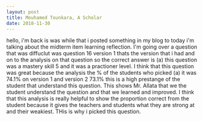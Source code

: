 ```yaml
---
layout: post
title: Mouhamed Tounkara, A Scholar 
date: 2018-11-30
---
```

hello, i'm back is was while that i posted something in my blog to today i'm talking about the midterm item learning reflection.  I'm going over a question that was diffuclut was question 16 version 1 thats the version that i had and on to the analysis on that question so the correct answer is (a) this question was a mastery skill 5 and it was a practioner level. I think that this question was great because the analysis the % of the students who picked (a) it was 74.1% on version 1 and version 2 73.1% this is a high prestange of the student that understand this question. This shows Mr. Allata that we the student understand the question and that we learned and improved. I think that this analysis is really helpful to show the proportion correct from the student because it gives the teachers and students what they are strong at and their weakiest. THis is why i picked this question.
 

